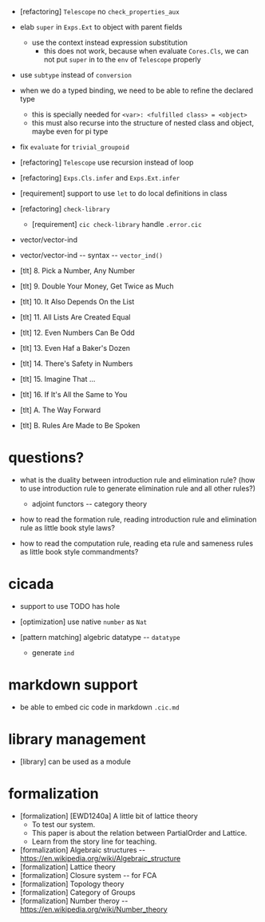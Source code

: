 - [refactoring] `Telescope` no `check_properties_aux`

- elab `super` in `Exps.Ext` to object with parent fields
  - use the context instead expression substitution
    - this does not work, because when evaluate `Cores.Cls`,
      we can not put `super` in to the `env` of `Telescope` properly

- use `subtype` instead of `conversion`

- when we do a typed binding, we need to be able to refine the declared type
  - this is specially needed for `<var>: <fulfilled class> = <object>`
  - this must also recurse into the structure of nested class and object, maybe even for pi type

- fix `evaluate` for `trivial_groupoid`

- [refactoring] `Telescope` use recursion instead of loop

- [refactoring] `Exps.Cls.infer` and `Exps.Ext.infer`

- [requirement] support to use `let` to do local definitions in class

- [refactoring] `check-library`
  - [requirement] `cic check-library` handle `.error.cic`

- vector/vector-ind
- vector/vector-ind -- syntax -- `vector_ind()`

- [tlt] 8. Pick a Number, Any Number
- [tlt] 9. Double Your Money, Get Twice as Much
- [tlt] 10. It Also Depends On the List
- [tlt] 11. All Lists Are Created Equal
- [tlt] 12. Even Numbers Can Be Odd
- [tlt] 13. Even Haf a Baker's Dozen
- [tlt] 14. There's Safety in Numbers
- [tlt] 15. Imagine That ...
- [tlt] 16. If It's All the Same to You
- [tlt] A. The Way Forward
- [tlt] B. Rules Are Made to Be Spoken

# questions?

- what is the duality between introduction rule and elimination rule?
  (how to use introduction rule to generate elimination rule and all other rules?)
  - adjoint functors -- category theory

- how to read the formation rule, reading introduction rule and elimination rule as little book style laws?
- how to read the computation rule, reading eta rule and sameness rules as little book style commandments?

# cicada

- support to use TODO has hole

- [optimization] use native `number` as `Nat`

- [pattern matching] algebric datatype -- `datatype`
  - generate `ind`

# markdown support

- be able to embed cic code in markdown `.cic.md`

# library management

- [library] can be used as a module

# formalization

- [formalization] [EWD1240a] A little bit of lattice theory
  - To test our system.
  - This paper is about the relation between PartialOrder and Lattice.
  - Learn from the story line for teaching.
- [formalization] Algebraic structures -- https://en.wikipedia.org/wiki/Algebraic_structure
- [formalization] Lattice theory
- [formalization] Closure system -- for FCA
- [formalization] Topology theory
- [formalization] Category of Groups
- [formalization] Number theroy -- https://en.wikipedia.org/wiki/Number_theory
